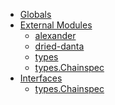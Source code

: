 * [Globals](globals.md)
* [External Modules]()
  * [alexander](modules/_alexander_.md)
  * [dried-danta](modules/_dried_danta_.md)
  * [types](modules/_types_.md)
  * [types.Chainspec](interfaces/_types_.chainspec.md)
* [Interfaces]()
  * [types.Chainspec](interfaces/_types_.chainspec.md)